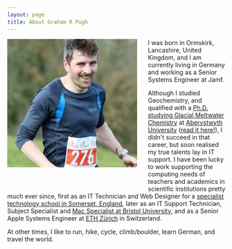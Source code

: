 ```yaml
---
layout: page
title: About Graham R Pugh
---
```


<img align="left" style="margin-right:25px;margin-bottom:50px" src="/assets/images/1506582_561159523982174_1717740710_n.jpg" />

I was born in Ormskirk, Lancashire, United Kingdom, and I am currently living in Germany and working as a Senior Systems Engineer at Jamf.

Although I studied Geochemistry, and qualified with a [Ph.D. studying Glacial Meltwater Chemistry][1] at [Aberystwyth University][3] ([read it here!][2]), I didn't succeed in that career, but soon realised my true talents lay in IT support. I have been lucky to work supporting the computing needs of teachers and academics in scientific institutions pretty much ever since, first as an IT Technician and Web Designer for a [specialist technology school in Somerset, England][4], later as an IT Support Technician, Subject Specialist and [Mac Specialist at Bristol University][5], and as a Senior Apple Systems Engineer at [ETH Zürich][6] in Switzerland.

At other times, I like to run, hike, cycle, climb/boulder, learn German, and travel the world.

[1]: http://discover.library.wales/primo_library/libweb/action/display.do?tabs=detailsTab&ct=display&fn=search&doc=44NLW_ALMA21760988970002419&indx=1&recIds=44NLW_ALMA21760988970002419&recIdxs=0&elementId=0&renderMode=poppedOut&displayMode=full&frbrVersion=&vid=44WHELF_NLW_VU1&mode=Basic&tab=tab1&vl(235331553UI1)=all_items&vl(235331552UI0)=creator&dscnt=0&vl(freeText0)=Graham%20%20Ralph%20Pugh%20&scp.scps=scope%3A%2844WHELF_NLW%29%2Cprimo_central_multiple_fe&dstmp=1508536483054
[2]: /assets/documents/graham_pugh_phd.pdf
[3]: https://www.aber.ac.uk/en/
[4]: http://www.kowessex.co.uk/index.php
[5]: https://www.bristol.ac.uk/it-services/advice/operatingsystems/mac/index_html
[6]: https://www.ethz.ch
